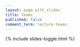 ```yaml
---
layout: page_with_slides
title: Teams
published: false
comment_term: lecture-teams
---
```


{% include slides-toggle.html %}
